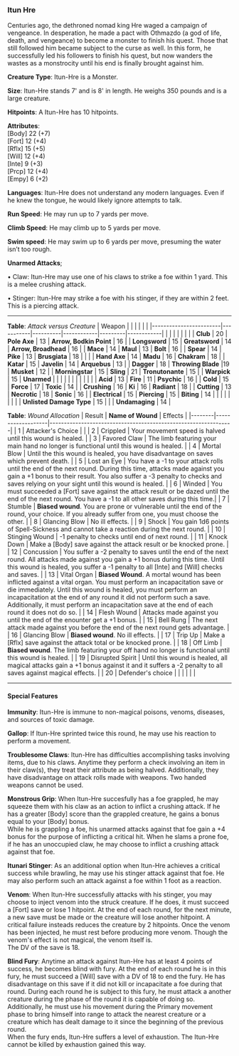 ### Itun Hre
Centuries ago, the dethroned nomad king Hre waged a campaign of vengeance. In desperation, he made a pact with Othmazdo (a god of life, death, and vengeance) to become a monster to finish his quest. Those that still followed him became subject to the curse as well. In this form, he successfully led his followers to finish his quest, but now wanders the wastes as a monstrocity until his end is finally brought against him.

**Creature Type**: Itun-Hre is a Monster.

**Size**: Itun-Hre stands 7' and is 8' in length. He weighs 350 pounds and is a large creature.

**Hitpoints**: A Itun-Hre has 10 hitpoints.

**Attributes**:  
[Body] 22 (+7)  
[Fort] 12 (+4)  
[Rflx] 15 (+5)  
[Will] 12 (+4)  
[Inte] 9 (+3)  
[Prcp] 12 (+4)  
[Empy] 6 (+2)  

**Languages**: Itun-Hre does not understand any modern languages. Even if he knew the tongue, he would likely ignore attempts to talk.

**Run Speed**: He may run up to 7 yards per move.

**Climb Speed**: He may climb up to 5 yards per move.

**Swim speed**: He may swim up to 6 yards per move, presuming the water isn’t too rough.

**Unarmed Attacks**;

 • Claw: Itun-Hre may use one of his claws to strike a foe within 1 yard. This is a melee crushing attack.

 • Stinger: Itun-Hre may strike a foe with his stinger, if they are within 2 feet. This is a piercing attack.

---------------------

**Table**: *Attack versus Creature*
| Weapon                 |          |            |         |            |         |
|------------------------|-----------|----------|------------|---------|------------|
|                        |          |            |         |            |         |
| **Club**                   | 20   | **Pole Axe** | 13     | **Arrow, Bodkin Point**    | 16    |
| **Longsword**              | 15    | **Greatsword** | 14     | **Arrow, Broadhead**       | 16    |
| **Mace**                   | 14    | **Maul** | 13     | **Bolt** | 16    |
| **Spear**                  | 14     | **Pike** | 13     | **Brusgiata** | 18     |  |     |
| **Hand Axe**               | 14     | **Madu** | 16     | **Chakram** | 18    |
| **Katar**                  | 15     | **Javelin** | 14    | **Arquebus** | 13    |
| **Dagger**                 | 18     | **Throwing Blade** |19    | **Musket** | 12    |
| **Morningstar**            | 15     | **Sling** | 21    | **Tronutonante** | 15    |
| **Warpick**                | 15     | **Unarmed** |     |  |     |
|                        |           |          |            |         |            |
| **Acid**                   | 13     | **Fire** | 11     | **Psychic** | 16     |
| **Cold**                   | 15     | **Force** | 17     | **Toxic**  | 14     |
| **Crushing**               | 16     | **Ki** | 16     | **Radiant** | 18     |
| **Cutting**                | 13     | **Necrotic** | 18     | **Sonic** | 16    |
| **Electrical**             | 15     | **Piercing** | 15     | **Biting** | 14    |
|                        |           |          |            |         |            |
| **Unlisted Damage Type** | 15 |    |     | **Undamaging** | 14 |

**Table**: *Wound Allocation*
| Result | **Name of Wound** | Effects                                                        |
|--------|-------------------|----------------------------------------------------------------|
|   1    | Attacker's Choice |                                                                |
|   2    | Crippled          | Your movement speed is halved until this wound is healed.      |
|   3    | Favored Claw      | The limb featuring your main hand no longer is functional until this wound is healed. |
|   4    | Mortal Blow       | Until the this wound is healed, you have disadvantage on saves which prevent death. |
|   5    | Lost an Eye       | You have a -1 to your attack rolls until the end of the next round. During this time, attacks made against you gain a +1 bonus to their result. You also suffer a -3 penalty to checks and saves relying on your sight until this wound is healed. |
|   6    | Winded            | You must succeeded a [Fort] save against the attack result or be dazed until the end of the next round. You have a -1 to all other saves during this time.|
|   7    | Stumble | **Biased wound**. You are prone or vulnerable until the end of the round, your choice. If you already suffer from one, you must choose the other. |
|   8    | Glancing Blow     | No ill effects.                                     |
|   9    | Shock | You gain 1d6 points of Spell-Sickness and cannot take a reaction during the next round. |
|   10   | Stinging Wound    | -1 penalty to checks until end of next round. |
|   11   | Knock Down | Make a [Body] save against the attack result  or be knocked prone. |
|   12   | Concussion | You suffer a -2 penalty to saves until the end of the next round. All attacks made against you gain a +1 bonus during this time. Until this wound is healed, you suffer a -1 penalty to all [Inte] and [Will] checks and saves. |
|   13   | Vital Organ | **Biased Wound**. A mortal wound has been inflicted against a vital organ. You must perform an incapacitation save or die immediately. Until this wound is healed, you must perform an incapacitation at the end of any round it did not perform such a save. Additionally, it must perform an incapacitation save at the end of each round it does not do so.  |
|   14   | Flesh Wound | Attacks made against you until the end of the enounter get a +1 bonus. |
|   15   | Bell Rung | The next attack made against you before the end of the next round gets advantage.  |
|   16   | Glancing Blow | **Biased wound**. No ill effects. |
|   17   | Trip Up           | Make a [Rflx] save against the attack total or be knocked prone.                                  |
|   18   | Off Limb | **Biased wound**. The limb featuring your off hand no longer is functional until this wound is healed. |
|   19   | Disrupted Spirit | Until this wound is healed, all magical attacks gain a +1 bonus against it and it suffers a -2 penalty to all saves against magical effects. |
|   20   | Defender's choice |                                   |
|        |                                                |                                   |

---------------------

#### Special Features

**Immunity**: Itun-Hre is immune to non-magical poisons, venoms, diseases, and sources of toxic damage.

**Gallop**: If Itun-Hre sprinted twice this round, he may use his reaction to perform a movement.

**Troublesome Claws**: Itun-Hre has difficulties accomplishing tasks involving items, due to his claws. Anytime they perform a check involving an item in their claw(s), they treat their attribute as being halved. Additionally, they have disadvantage on attack rolls made with weapons. Two handed weapons cannot be used.  

**Monstrous Grip**: When Itun-Hre succesfully has a foe grappled, he may squeeze them with his claw as an action to inflict a crushing attack. If he has a greater [Body] score than the grappled creature, he gains a bonus equal to your [Body] bonus.  
While he is grappling a foe, his unarmed attacks against that foe gain a +4 bonus for the purpose of inflicting a critical hit. When he slams a prone foe, if he has an unoccupied claw, he may choose to inflict a crushing attack against that foe.

**Itunari Stinger**: As an additional option when Itun-Hre achieves a critical success while brawling, he may use his stinger attack against that foe. He may also perform such an attack against a foe within 1 foot as a reaction.

**Venom**: When Itun-Hre successfully attacks with his stinger, you may choose to inject venom into the struck creature. If he does, it must succeed a [Fort] save or lose 1 hitpoint. At the end of each round, for the next minute, a new save must be made or the creature will lose another hitpoint. A critical failure insteads reduces the creature by 2 hitpoints. 
Once the venom has been injected, he must rest before producing more venom.
Though the venom's effect is not magical, the venom itself is.  
The DV of the save is 18.

**Blind Fury**: Anytime an attack against Itun-Hre has at least 4 points of success, he becomes blind with fury. At the end of each round he is in this fury, he must succeed a [Will] save with a DV of 18 to end the fury. He has disadvantage on this save if it did not kill or incapacitate a foe during that round. During each round he is subject to this fury, he must attack a another creature during the phase of the round it is capable of doing so. Additionally, he must use his movement during the Primary movement phase to bring himself into range to attack the nearest creature or a creature which has dealt damage to it since the beginning of the previous round.  
When the fury ends, Itun-Hre suffers a level of exhaustion. The Itun-Hre cannot be killed by exhaustion gained this way.
